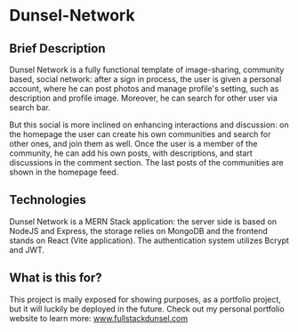 # Dunsel-Network

## Brief Description
Dunsel Network is a fully functional template of image-sharing, community based, social network: after a sign in process, the user is given a personal account, where he can post photos and manage profile's setting, such as description and profile image. Moreover, he can search for other user via search bar.

But this social is more inclined on enhancing interactions and discussion: on the homepage the user can create his own communities and search for other ones, and join them as well. Once the user is a member of the community, he can add his own posts, with descriptions, and start discussions in the comment section.
The last posts of the communities are shown in the homepage feed.

## Technologies
Dunsel Network is a MERN Stack application: the server side is based on NodeJS and Express, the storage relies on MongoDB and the frontend stands on React (Vite application).
The authentication system utilizes Bcrypt and JWT.

## What is this for?
This project is maily exposed for showing purposes, as a portfolio project, but it will luckily be deployed in the future.
Check out my personal portfolio website to learn more:  www.fullstackdunsel.com
